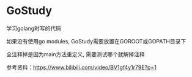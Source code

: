# GoStudy
学习golang时写的代码

如果没有使用go modules, GoStudy需要放置在GOROOT或GOPATH目录下

全注释掉是因为main方法重定义, 需要测试哪个就解掉注释

参考资料：https://www.bilibili.com/video/BV1gf4y1r79E?p=1
